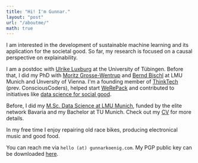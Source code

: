 ```yaml
---
title: "Hi! I'm Gunnar."
layout: "post"
url: "/aboutme/"
math: true
---
```



I am interested in the development of sustainable machine learning and its application for the societal good. So far, my research is focused on a causal perspective on explainability.

I am a postdoc with [Ulrike Luxburg](https://www.tml.cs.uni-tuebingen.de/research/index.php) at the University of Tübingen. Before that, I did my PhD with [Moritz Grosse-Wentrup](https://ni.cs.univie.ac.at/) and [Bernd Bischl](https://www.slds.stat.uni-muenchen.de/people/bischl/) at LMU Munich and Unversity of Vienna.
I'm a founding member of [ThinkTech](https://www.thinktech.ngo/) (prev. ConsciousCoders), helped start [WeRePack](https://werepack.org/de/) and contributed to initiatives like [data science for social good](https://warwick.ac.uk/research/data-science/warwick-data/dssgx/).

Before, I did my [M.Sc. Data Science at LMU Munich](https://www.m-datascience.mathematik-informatik-statistik.uni-muenchen.de/index.html), funded by the elite network Bavaria and my Bachelor at TU Munich. Check out my [CV](/pdf/koenig-cv.pdf) for more details.

In my free time I enjoy repairing old race bikes, producing electronical music and good food.

You can reach me via `hello (at) gunnarkoenig.com`. My PGP public key can be downloaded [here](/keys/publickey.gunnar@koenig.page.asc).



